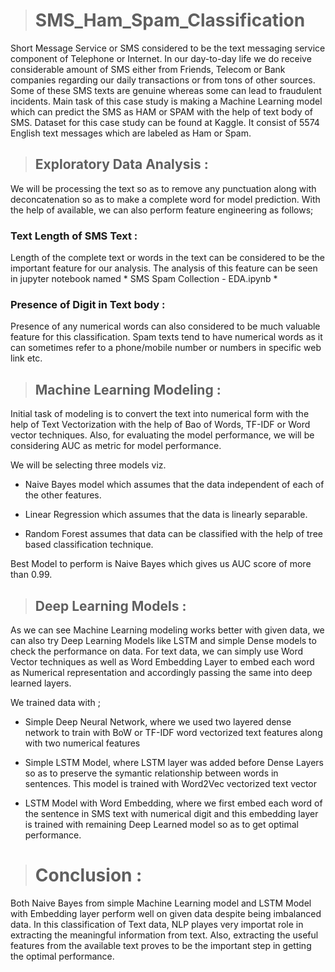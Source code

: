> # SMS_Ham_Spam_Classification

Short Message Service or SMS considered to be the text messaging service component of Telephone or Internet. In our day-to-day life we do receive considerable amount of SMS either from Friends, Telecom or Bank companies regarding our daily transactions or from tons of other sources. Some of these SMS texts are genuine whereas some can lead to fraudulent incidents.
Main task of this case study is making a Machine Learning model which can predict the SMS as HAM or SPAM with the help of text body of SMS.
Dataset for this case study can be found at Kaggle. It consist of 5574 English text messages which are labeled as Ham or Spam.

> ## Exploratory Data Analysis : 

We will be processing the text so as to remove any punctuation along with deconcatenation so as to make a complete word for model prediction.
With the help of available, we can also perform feature engineering as follows;

### Text Length of SMS Text :

Length of the complete text or words in the text can be considered to be the important feature for our analysis. The analysis of this feature can be seen in 
jupyter notebook named * SMS Spam Collection - EDA.ipynb *

### Presence of Digit in Text body :

Presence of any numerical words can also considered to be much valuable feature for this classification. 
Spam texts tend to have numerical words as it can sometimes refer to a phone/mobile number or numbers in specific web link etc.


> ## Machine Learning Modeling :

Initial task of modeling is to convert the text into numerical form with the help of Text Vectorization with the help of Bao of Words, TF-IDF or Word vector techniques.
Also, for evaluating the model performance, we will be considering AUC as metric for model performance.

We will be selecting three models viz. 

- Naive Bayes model which assumes that the data independent of each of the other features.

- Linear Regression which assumes that the data is linearly separable.

- Random Forest assumes that data can be classified with the help of tree based classification technique.


Best Model to perform is Naive Bayes which gives us AUC score of more than 0.99.







> ## Deep Learning Models : 

As we can see Machine Learning modeling works better with given data, we can also try Deep Learning Models like LSTM and simple Dense models to check the performance on data.
For text data, we can simply use Word Vector techniques as well as Word Embedding Layer to embed each word as Numerical representation and accordingly passing the same into deep learned layers.

We trained data with ;

- Simple Deep Neural Network, where we used two layered dense network to train with BoW or TF-IDF word vectorized text features along with two numerical features

- Simple LSTM Model, where LSTM layer was added before Dense Layers so as to preserve the symantic relationship between words in sentences. This model is trained with Word2Vec vectorized text vector

- LSTM Model with Word Embedding, where we first embed each word of the sentence in SMS text with numerical digit and this embedding layer is trained with remaining Deep Learned model so as to get optimal performance.



> # Conclusion :

Both Naive Bayes from simple Machine Learning model and LSTM Model with Embedding layer perform well on given data despite being imbalanced data. In this classification of Text data, NLP playes very importat role in extracting the meaningful information from text. Also, extracting the useful features from the available text proves to be the important step in getting the optimal performance.
